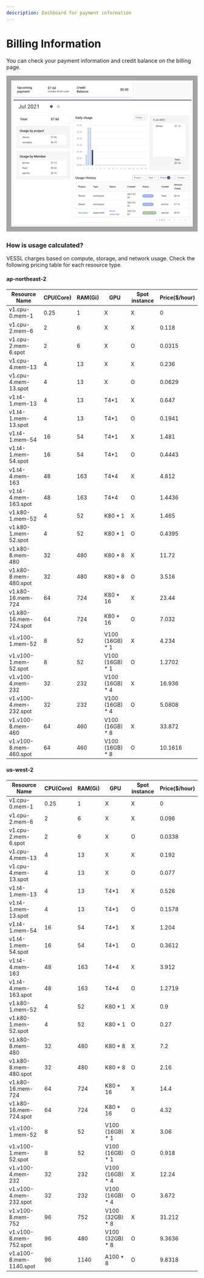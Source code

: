 ```yaml
---
description: Dashboard for payment information
---
```


# Billing Information

You can check your payment information and credit balance on the billing page.&#x20;

![](<../../../.gitbook/assets/image (210).png>)

### How is usage calculated?

VESSL charges based on compute, storage, and network usage. Check the following pricing table for each resource type.&#x20;

#### ap-northeast-2

| Resource Name          | CPU(Core) | RAM(Gi) | GPU              | Spot instance | Price($/hour) |
| ---------------------- | --------- | ------- | ---------------- | ------------- | ------------- |
| v1.cpu-0.mem-1         | 0.25      | 1       | X                | X             | 0             |
| v1.cpu-2.mem-6         | 2         | 6       | X                | X             | 0.118         |
| v1.cpu-2.mem-6.spot    | 2         | 6       | X                | O             | 0.0315        |
| v1.cpu-4.mem-13        | 4         | 13      | X                | X             | 0.236         |
| v1.cpu-4.mem-13.spot   | 4         | 13      | X                | O             | 0.0629        |
| v1.t4-1.mem-13         | 4         | 13      | T4\*1            | X             | 0.647         |
| v1.t4-1.mem-13.spot    | 4         | 13      | T4\*1            | O             | 0.1941        |
| v1.t4-1.mem-54         | 16        | 54      | T4\*1            | X             | 1.481         |
| v1.t4-1.mem-54.spot    | 16        | 54      | T4\*1            | O             | 0.4443        |
| v1.t4-4.mem-163        | 48        | 163     | T4\*4            | X             | 4.812         |
| v1.t4-4.mem-163.spot   | 48        | 163     | T4\*4            | O             | 1.4436        |
| v1.k80-1.mem-52        | 4         | 52      | K80 \* 1         | X             | 1.465         |
| v1.k80-1.mem-52.spot   | 4         | 52      | K80 \* 1         | O             | 0.4395        |
| v1.k80-8.mem-480       | 32        | 480     | K80 \* 8         | X             | 11.72         |
| v1.k80-8.mem-480.spot  | 32        | 480     | K80 \* 8         | O             | 3.516         |
| v1.k80-16.mem-724      | 64        | 724     | K80 \* 16        | X             | 23.44         |
| v1.k80-16.mem-724.spot | 64        | 724     | K80 \* 16        | O             | 7.032         |
| v1.v100-1.mem-52       | 8         | 52      | V100 (16GB) \* 1 | X             | 4.234         |
| v1.v100-1.mem-52.spot  | 8         | 52      | V100 (16GB) \* 1 | O             | 1.2702        |
| v1.v100-4.mem-232      | 32        | 232     | V100 (16GB) \* 4 | X             | 16.936        |
| v1.v100-4.mem-232.spot | 32        | 232     | V100 (16GB) \* 4 | O             | 5.0808        |
| v1.v100-8.mem-460      | 64        | 460     | V100 (16GB) \* 8 | X             | 33.872        |
| v1.v100-8.mem-460.spot | 64        | 460     | V100 (16GB) \* 8 | O             | 10.1616       |

#### us-west-2

| Resource Name           | CPU(Core) | RAM(Gi) | GPU              | Spot instance | Price($/hour) |
| ----------------------- | --------- | ------- | ---------------- | ------------- | ------------- |
| v1.cpu-0.mem-1          | 0.25      | 1       | X                | X             | 0             |
| v1.cpu-2.mem-6          | 2         | 6       | X                | X             | 0.096         |
| v1.cpu-2.mem-6.spot     | 2         | 6       | X                | O             | 0.0338        |
| v1.cpu-4.mem-13         | 4         | 13      | X                | X             | 0.192         |
| v1.cpu-4.mem-13.spot    | 4         | 13      | X                | O             | 0.077         |
| v1.t4-1.mem-13          | 4         | 13      | T4\*1            | X             | 0.526         |
| v1.t4-1.mem-13.spot     | 4         | 13      | T4\*1            | O             | 0.1578        |
| v1.t4-1.mem-54          | 16        | 54      | T4\*1            | X             | 1.204         |
| v1.t4-1.mem-54.spot     | 16        | 54      | T4\*1            | O             | 0.3612        |
| v1.t4-4.mem-163         | 48        | 163     | T4\*4            | X             | 3.912         |
| v1.t4-4.mem-163.spot    | 48        | 163     | T4\*4            | O             | 1.2719        |
| v1.k80-1.mem-52         | 4         | 52      | K80 \* 1         | X             | 0.9           |
| v1.k80-1.mem-52.spot    | 4         | 52      | K80 \* 1         | O             | 0.27          |
| v1.k80-8.mem-480        | 32        | 480     | K80 \* 8         | X             | 7.2           |
| v1.k80-8.mem-480.spot   | 32        | 480     | K80 \* 8         | O             | 2.16          |
| v1.k80-16.mem-724       | 64        | 724     | K80 \* 16        | X             | 14.4          |
| v1.k80-16.mem-724.spot  | 64        | 724     | K80 \* 16        | O             | 4.32          |
| v1.v100-1.mem-52        | 8         | 52      | V100 (16GB) \* 1 | X             | 3.06          |
| v1.v100-1.mem-52.spot   | 8         | 52      | V100 (16GB) \* 1 | O             | 0.918         |
| v1.v100-4.mem-232       | 32        | 232     | V100 (16GB) \* 4 | X             | 12.24         |
| v1.v100-4.mem-232.spot  | 32        | 232     | V100 (16GB) \* 4 | O             | 3.672         |
| v1.v100-8.mem-752       | 96        | 752     | V100 (32GB) \* 8 | X             | 31.212        |
| v1.v100-8.mem-752.spot  | 96        | 480     | V100 (32GB) \* 8 | O             | 9.3636        |
| v1.a100-8.mem-1140.spot | 96        | 1140    | A100 \* 8        | O             | 9.8318        |



###
